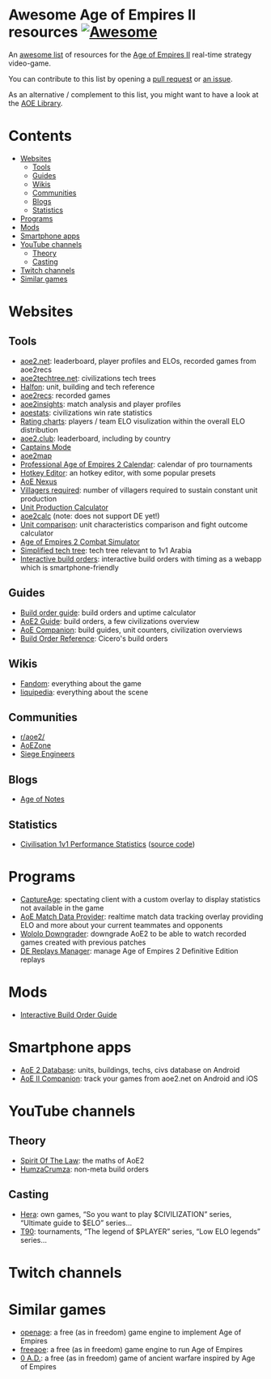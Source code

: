 # Awesome Age of Empires II resources [![Awesome](https://awesome.re/badge.svg)](https://awesome.re)

An [awesome list](https://github.com/sindresorhus/awesome) of resources for the [Age of Empires II](https://www.ageofempires.com/games/aoeiide/) real-time strategy video-game.

You can contribute to this list by opening a [pull request](https://github.com/Arkanosis/awesome-aoe2/pulls) or [an issue](https://github.com/Arkanosis/awesome-aoe2/pulls).

As an alternative / complement to this list, you might want to have a look at the [AOE Library](https://www.aoelibrary.com/).

# Contents
- [Websites](#websites)
  - [Tools](#tools)
  - [Guides](#guides)
  - [Wikis](#wikis)
  - [Communities](#communities)
  - [Blogs](#blogs)
  - [Statistics](#statistics)
- [Programs](#programs)
- [Mods](#mods)
- [Smartphone apps](#smartphone-apps)
- [YouTube channels](#youtube-channels)
  - [Theory](#theory)
  - [Casting](#casting)
- [Twitch channels](#twitch-channels)
- [Similar games](#similar-games)

# Websites

## Tools

* [aoe2.net](https://aoe2.net/): leaderboard, player profiles and ELOs, recorded games from aoe2recs
* [aoe2techtree.net](https://aoe2techtree.net/): civilizations tech trees
* [Halfon](https://halfon.aoe2.se/): unit, building and tech reference
* [aoe2recs](https://aoe2recs.com/): recorded games
* [aoe2insights](https://www.aoe2insights.com/): match analysis and player profiles
* [aoestats](https://aoestats.io/): civilizations win rate statistics
* [Rating charts](https://ratings.aoe2.se/): players / team ELO visulization within the overall ELO distribution
* [aoe2.club](https://aoe2.club/): leaderboard, including by country
* [Captains Mode](https://aoe2cm.net/)
* [aoe2map](https://aoe2map.net/)
* [Professional Age of Empires 2 Calendar](https://aoe2calendar.com/): calendar of pro tournaments
* [Hotkey Editor](https://aokhotkeys.appspot.com/): an hotkey editor, with some popular presets
* [AoE Nexus](https://aoenexus.com/)
* [Villagers required](https://aoe2-de-tools.herokuapp.com/villagers-required.html): number of villagers required to sustain constant unit production
* [Unit Production Calculator](https://grishrl.github.io/)
* [aoe2calc](https://gbts.github.io/aoe2calc/) (note: does not support DE yet!)
* [Unit comparison](https://aoe2-de-tools.herokuapp.com/unit-comparison.html): unit characteristics comparison and fight outcome calculator
* [Age of Empires 2 Combat Simulator](https://aoe-combatsim.com/)
* [Simplified tech tree](https://aoe2-de-tools.herokuapp.com/civ-ranking.html): tech tree relevant to 1v1 Arabia
* [Interactive build orders](https://builds.aoe2-profile.com/): interactive build orders with timing as a webapp which is smartphone-friendly

## Guides
* [Build order guide](https://buildorderguide.com): build orders and uptime calculator
* [AoE2 Guide](https://aoe2.guide/): build orders, a few civilizations overview
* [AoE Companion](https://aoecompanion.com/): build guides, unit counters, civilization overviews
* [Build Order Reference](https://buildorderreference.com/): Cicero's build orders

## Wikis
* [Fandom](https://ageofempires.fandom.com/wiki/Age_of_Empires_II:Portal): everything about the game
* [liquipedia](https://liquipedia.net/ageofempires/Main_Page): everything about the scene

## Communities

* [r/aoe2/](https://www.reddit.com/r/aoe2/)
* [AoEZone](https://www.aoezone.net/)
* [Siege Engineers](https://aoe2.se/)

## Blogs

* [Age of Notes](https://ageofnotes.com/)

## Statistics

* [Civilisation 1v1 Performance Statistics](https://gowerc.github.io/aoecps/outputs/report.html) ([source code](https://github.com/gowerc/aoecps))

# Programs

* [CaptureAge](https://captureage.com/): spectating client with a custom overlay to display statistics not available in the game
* [AoE Match Data Provider](https://github.com/FIFOFridge/AOEMatchDataProvider): realtime match data tracking overlay providing ELO and more about your current teammates and opponents
* [Wololo Downgrader](https://cyanide-aoe2.github.io/wololo-downgrader/): downgrade AoE2 to be able to watch recorded games created with previous patches
* [DE Replays Manager](https://github.com/gregstein/DE-Replays-Manager): manage Age of Empires 2 Definitive Edition replays 

# Mods
* [Interactive Build Order Guide](https://www.ageofempires.com/mods/details/2359/)

# Smartphone apps
* [AoE 2 Database](https://play.google.com/store/apps/details?id=com.aoedb): units, buildings, techs, civs database on Android
* [AoE II Companion](https://aoe2companion.com/): track your games from aoe2.net on Android and iOS

# YouTube channels

## Theory

* [Spirit Of The Law](https://www.youtube.com/channel/UChzLZJo-SxuPHz-oYKAIC_g): the maths of AoE2
* [HumzaCrumza](https://www.youtube.com/channel/UCHgjuvs1eqjdS0pyxMh00Sw): non-meta build orders

## Casting
* [Hera](https://www.youtube.com/channel/UCeqc9aYVAZcRQq9Ey0x26AQ): own games, “So you want to play $CIVILIZATION” series, “Ultimate guide to $ELO” series…
* [T90](https://www.youtube.com/channel/UCZUT79WUUpZlZ-XMF7l4CFg): tournaments, “The legend of $PLAYER” series, “Low ELO legends” series…

# Twitch channels

# Similar games
* [openage](https://openage.sft.mx/): a free (as in freedom) game engine to implement Age of Empires
* [freeaoe](https://github.com/sandsmark/freeaoe): a free (as in freedom) game engine to run Age of Empires
* [0 A.D.](https://play0ad.com/): a free (as in freedom) game of ancient warfare inspired by Age of Empires
